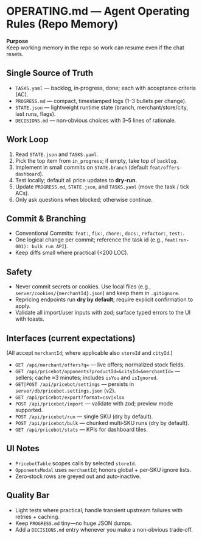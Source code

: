 # OPERATING.md — Agent Operating Rules (Repo Memory)

**Purpose**  
Keep working memory in the repo so work can resume even if the chat resets.

## Single Source of Truth
- `TASKS.yaml` — backlog, in‑progress, done; each with acceptance criteria (AC).
- `PROGRESS.md` — compact, timestamped logs (1–3 bullets per change).
- `STATE.json` — lightweight runtime state (branch, merchant/store/city, last runs, flags).
- `DECISIONS.md` — non‑obvious choices with 3–5 lines of rationale.

## Work Loop
1. Read `STATE.json` and `TASKS.yaml`.
2. Pick the top item from `in_progress`; if empty, take top of `backlog`.
3. Implement in small commits on `STATE.branch` (default `feat/offers-dashboard`).
4. Test locally; default all price updates to **dry‑run**.
5. Update `PROGRESS.md`, `STATE.json`, and `TASKS.yaml` (move the task / tick ACs).
6. Only ask questions when blocked; otherwise continue.

## Commit & Branching
- Conventional Commits: `feat:`, `fix:`, `chore:`, `docs:`, `refactor:`, `test:`.
- One logical change per commit; reference the task id (e.g., `feat(run-001): bulk run API`).
- Keep diffs small where practical (<200 LOC).

## Safety
- Never commit secrets or cookies. Use local files (e.g., `server/cookies/{merchantId}.json`) and keep them in `.gitignore`.
- Repricing endpoints run **dry by default**; require explicit confirmation to apply.
- Validate all import/user inputs with zod; surface typed errors to the UI with toasts.

## Interfaces (current expectations)
(All accept `merchantId`; where applicable also `storeId` and `cityId`.)
- `GET /api/merchant/offers?q=` — live offers; normalized stock fields.
- `GET /api/pricebot/opponents?productId=&cityId=&merchantId=` — sellers; cache ≈3 minutes; includes `isYou` and `isIgnored`.
- `GET|POST /api/pricebot/settings` — persists in `server/db/pricebot.settings.json` (v2).
- `GET /api/pricebot/export?format=csv|xlsx`
- `POST /api/pricebot/import` — validate with zod; preview mode supported.
- `POST /api/pricebot/run` — single SKU (dry by default).
- `POST /api/pricebot/bulk` — chunked multi‑SKU runs (dry by default).
- `GET /api/pricebot/stats` — KPIs for dashboard tiles.

## UI Notes
- `PricebotTable` scopes calls by selected `storeId`.
- `OpponentsModal` uses `merchantId`; honors global + per‑SKU ignore lists.
- Zero‑stock rows are greyed out and auto‑inactive.

## Quality Bar
- Light tests where practical; handle transient upstream failures with retries + caching.
- Keep `PROGRESS.md` tiny—no huge JSON dumps.
- Add a `DECISIONS.md` entry whenever you make a non‑obvious trade‑off.


